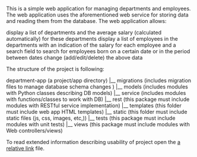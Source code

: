 This is a simple web application for managing departments and employees. The web application uses the aforementioned web service for storing data and reading them from the database. The web application allows:

display a list of departments and the average salary (calculated automatically) for these departments
display a list of employees in the departments with an indication of the salary for each employee and a search field to search for employees born on a certain date or in the period between dates
change (add/edit/delete) the above data

The structure of the project is following:

department-app (a project/app directory)
  |__ migrations (includes migration files to manage database schema changes )
  |__ models (includes modules with Python classes describing DB models)
  |__ service (includes modules with functions/classes to work with DB)
  |__ rest (this package must include modules with RESTful service implementation)
  |__ templates (this folder must include web app HTML templates)
  |__ static (this folder must include static files (js, css, images, etc,))
  |__ tests (this package must include modules with unit tests)
  |__ views (this package must include modules with Web controllers/views)
  
To read extended information describing usability of project open the [a relative link](SRS.md) file.
